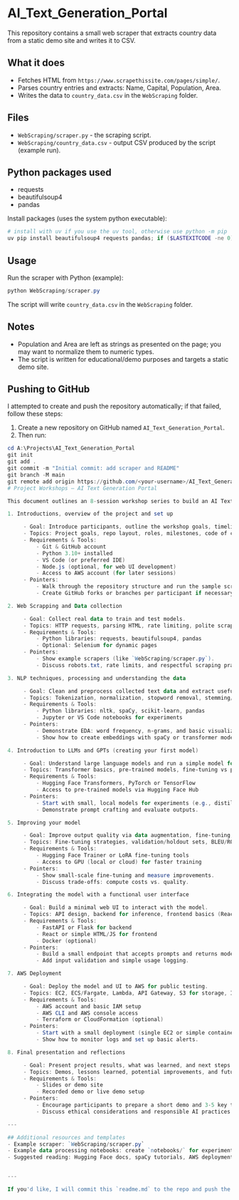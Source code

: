 # AI_Text_Generation_Portal

This repository contains a small web scraper that extracts country data from a static demo site and writes it to CSV.

## What it does
- Fetches HTML from `https://www.scrapethissite.com/pages/simple/`.
- Parses country entries and extracts: Name, Capital, Population, Area.
- Writes the data to `country_data.csv` in the `WebScraping` folder.

## Files
- `WebScraping/scraper.py` - the scraping script.
- `WebScraping/country_data.csv` - output CSV produced by the script (example run).

## Python packages used
- requests
- beautifulsoup4
- pandas

Install packages (uses the system python executable):

```powershell
# install with uv if you use the uv tool, otherwise use python -m pip
uv pip install beautifulsoup4 requests pandas; if ($LASTEXITCODE -ne 0) { python -m pip install beautifulsoup4 requests pandas }
```

## Usage
Run the scraper with Python (example):

```powershell
python WebScraping/scraper.py
```

The script will write `country_data.csv` in the `WebScraping` folder.

## Notes
- Population and Area are left as strings as presented on the page; you may want to normalize them to numeric types.
- The script is written for educational/demo purposes and targets a static demo site.

## Pushing to GitHub
I attempted to create and push the repository automatically; if that failed, follow these steps:

1. Create a new repository on GitHub named `AI_Text_Generation_Portal`.
2. Then run:

```powershell
cd A:\Projects\AI_Text_Generation_Portal
git init
git add .
git commit -m "Initial commit: add scraper and README"
git branch -M main
git remote add origin https://github.com/<your-username>/AI_Text_Generation_Portal.git
# Project Workshops — AI Text Generation Portal

This document outlines an 8-session workshop series to build an AI Text Generation Portal. Each session includes a brief explanation, suggested tools, and requirements.

1. Introductions, overview of the project and set up

	 - Goal: Introduce participants, outline the workshop goals, timeline, deliverables, and verify development environments.
	 - Topics: Project goals, repo layout, roles, milestones, code of conduct, and setup steps.
	 - Requirements & Tools:
		 - Git & GitHub account
		 - Python 3.10+ installed
		 - VS Code (or preferred IDE)
		 - Node.js (optional, for web UI development)
		 - Access to AWS account (for later sessions)
	 - Pointers:
		 - Walk through the repository structure and run the sample scraper to ensure environment works.
		 - Create GitHub forks or branches per participant if necessary.

2. Web Scrapping and Data collection

	 - Goal: Collect real data to train and test models.
	 - Topics: HTTP requests, parsing HTML, rate limiting, polite scraping, and saving data.
	 - Requirements & Tools:
		 - Python libraries: requests, beautifulsoup4, pandas
		 - Optional: Selenium for dynamic pages
	 - Pointers:
		 - Show example scrapers (like `WebScraping/scraper.py`).
		 - Discuss robots.txt, rate limits, and respectful scraping practices.

3. NLP techniques, processing and understanding the data

	 - Goal: Clean and preprocess collected text data and extract useful features.
	 - Topics: Tokenization, normalization, stopword removal, stemming/lemmatization, embeddings, and exploratory data analysis.
	 - Requirements & Tools:
		 - Python libraries: nltk, spaCy, scikit-learn, pandas
		 - Jupyter or VS Code notebooks for experiments
	 - Pointers:
		 - Demonstrate EDA: word frequency, n-grams, and basic visualizations.
		 - Show how to create embeddings with spaCy or transformer models.

4. Introduction to LLMs and GPTs (creating your first model)

	 - Goal: Understand large language models and run a simple model for generation.
	 - Topics: Transformer basics, pre-trained models, fine-tuning vs prompt engineering, model inference.
	 - Requirements & Tools:
		 - Hugging Face Transformers, PyTorch or TensorFlow
		 - Access to pre-trained models via Hugging Face Hub
	 - Pointers:
		 - Start with small, local models for experiments (e.g., distilGPT-type models).
		 - Demonstrate prompt crafting and evaluate outputs.

5. Improving your model

	 - Goal: Improve output quality via data augmentation, fine-tuning, evaluation, and metrics.
	 - Topics: Fine-tuning strategies, validation/holdout sets, BLEU/ROUGE (where applicable), human evaluation.
	 - Requirements & Tools:
		 - Hugging Face Trainer or LoRA fine-tuning tools
		 - Access to GPU (local or cloud) for faster training
	 - Pointers:
		 - Show small-scale fine-tuning and measure improvements.
		 - Discuss trade-offs: compute costs vs. quality.

6. Integrating the model with a functional user interface

	 - Goal: Build a minimal web UI to interact with the model.
	 - Topics: API design, backend for inference, frontend basics (React/Flask/FastAPI), security and rate-limiting.
	 - Requirements & Tools:
		 - FastAPI or Flask for backend
		 - React or simple HTML/JS for frontend
		 - Docker (optional)
	 - Pointers:
		 - Build a small endpoint that accepts prompts and returns model outputs.
		 - Add input validation and simple usage logging.

7. AWS Deployment

	 - Goal: Deploy the model and UI to AWS for public testing.
	 - Topics: EC2, ECS/Fargate, Lambda, API Gateway, S3 for storage, IAM roles, and cost management.
	 - Requirements & Tools:
		 - AWS account and basic IAM setup
		 - AWS CLI and AWS console access
		 - Terraform or CloudFormation (optional)
	 - Pointers:
		 - Start with a small deployment (single EC2 or simple container) and iterate to more robust infra.
		 - Show how to monitor logs and set up basic alerts.

8. Final presentation and reflections

	 - Goal: Present project results, what was learned, and next steps.
	 - Topics: Demos, lessons learned, potential improvements, and future work.
	 - Requirements & Tools:
		 - Slides or demo site
		 - Recorded demo or live demo setup
	 - Pointers:
		 - Encourage participants to prepare a short demo and 3-5 key takeaways.
		 - Discuss ethical considerations and responsible AI practices.

---

## Additional resources and templates
- Example scraper: `WebScraping/scraper.py`
- Example data processing notebooks: create `notebooks/` for experiments
- Suggested reading: Hugging Face docs, spaCy tutorials, AWS deployment guides


---

If you'd like, I will commit this `readme.md` to the repo and push the changes. Should I proceed? (I will commit & push automatically if you say yes.)
